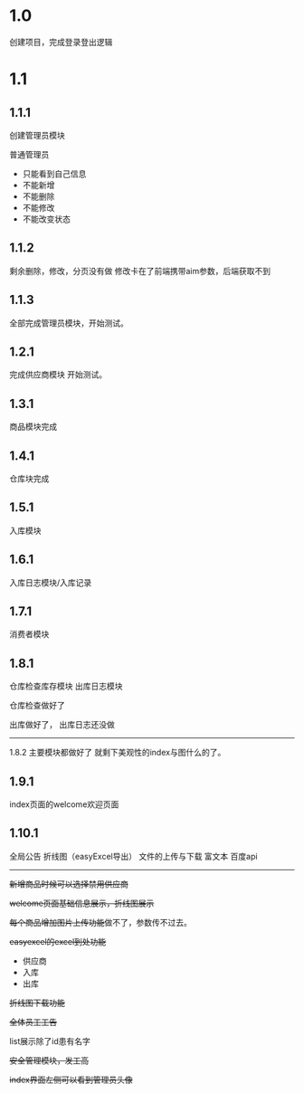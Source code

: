 
# 1.0 
创建项目，完成登录登出逻辑

# 1.1
## 1.1.1 
创建管理员模块

普通管理员
- 只能看到自己信息
- 不能新增
- 不能删除
- 不能修改
- 不能改变状态

## 1.1.2
剩余删除，修改，分页没有做
修改卡在了前端携带aim参数，后端获取不到


## 1.1.3
全部完成管理员模块，开始测试。


## 1.2.1
完成供应商模块
开始测试。


## 1.3.1 
商品模块完成

## 1.4.1
仓库块完成


## 1.5.1
入库模块

## 1.6.1 
入库日志模块/入库记录


## 1.7.1 
消费者模块


## 1.8.1
仓库检查库存模块
出库日志模块

仓库检查做好了

出库做好了，
出库日志还没做




------------------
1.8.2
主要模块都做好了
就剩下美观性的index与图什么的了。






## 1.9.1
index页面的welcome欢迎页面

## 1.10.1
全局公告
折线图（easyExcel导出）
文件的上传与下载
富文本
百度api



---------------------------------

~~新增商品时候可以选择禁用供应商~~


~~welcome页面基础信息展示，折线图展示~~


~~每个商品增加图片上传功能~~做不了，参数传不过去。


~~easyexcel的excel到处功能~~
- 供应商
- 入库
- 出库


~~折线图下载功能~~


~~全体员工工告~~


list展示除了id患有名字


~~安全管理模块，发工高~~

~~index界面左侧可以看到管理员头像~~
